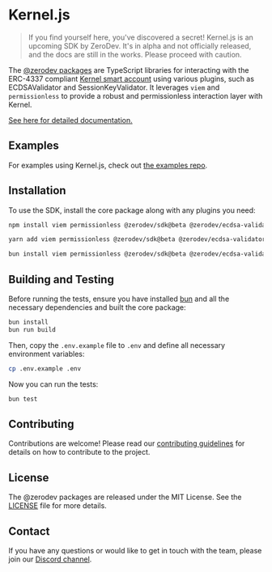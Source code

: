 # Kernel.js

> If you find yourself here, you've discovered a secret!  Kernel.js is an upcoming SDK by ZeroDev.  It's in alpha and not officially released, and the docs are still in the works.  Please proceed with caution.

The [@zerodev packages](https://www.npmjs.com/org/kerneljs) are TypeScript libraries for interacting with the ERC-4337 compliant [Kernel smart account](https://github.com/zerodevapp/kernel) using various plugins, such as ECDSAValidator and SessionKeyValidator. It leverages `viem` and `permissionless` to provide a robust and permissionless interaction layer with Kernel.

[See here for detailed documentation.](https://new-docs.zerodev.app/kerneljs/getting-started/intro)

## Examples

For examples using Kernel.js, check out [the examples repo](https://github.com/zerodevapp/kernel.js-examples).

## Installation

To use the SDK, install the core package along with any plugins you need:

```bash
npm install viem permissionless @zerodev/sdk@beta @zerodev/ecdsa-validator
```

```bash
yarn add viem permissionless @zerodev/sdk@beta @zerodev/ecdsa-validator
```

```bash
bun install viem permissionless @zerodev/sdk@beta @zerodev/ecdsa-validator
```

## Building and Testing

Before running the tests, ensure you have installed [bun](https://bun.sh/) and all the necessary dependencies and built the core package:

```bash
bun install
bun run build
```

Then, copy the `.env.example` file to `.env` and define all necessary environment variables:

```bash
cp .env.example .env
```

Now you can run the tests:

```bash
bun test
```

## Contributing

Contributions are welcome! Please read our [contributing guidelines](./CONTRIBUTING.md) for details on how to contribute to the project.

## License

The @zerodev packages are released under the MIT License. See the [LICENSE](./LICENSE) file for more details.

## Contact

If you have any questions or would like to get in touch with the team, please join our [Discord channel](https://discord.gg/KS9MRaTSjx).
